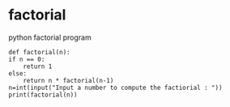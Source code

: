 # factorial
python factorial program

    def factorial(n):
    if n == 0:
        return 1
    else:
        return n * factorial(n-1)
    n=int(input("Input a number to compute the factiorial : "))
    print(factorial(n))

